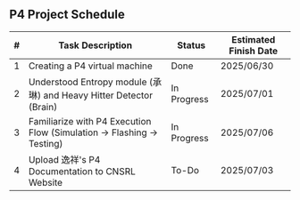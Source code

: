 ## P4 Project Schedule

| #  | Task Description                                                        | Status         | Estimated Finish Date |
|:--:|-------------------------------------------------------------------------|----------------|------------------------|
| 1  | Creating a P4 virtual machine                                           | Done           | 2025/06/30             |
| 2  | Understood Entropy module (承琳) and Heavy Hitter Detector (Brain)     | In Progress    | 2025/07/01             |
| 3  | Familiarize with P4 Execution Flow (Simulation → Flashing → Testing)   | In Progress    | 2025/07/06             |
| 4  | Upload 逸祥's P4 Documentation to CNSRL Website                         | To-Do          | 2025/07/03             |
